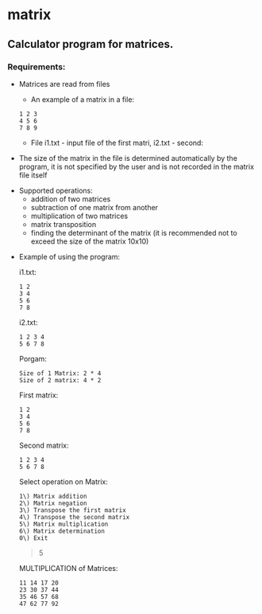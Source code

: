 # matrix

## Calculator program for matrices.

### Requirements:

* Matrices are read from files

  * An example of a matrix in a file:
  
  ```
  1 2 3
  4 5 6
  7 8 9
  ```
  * File i1.txt - input file of the first matri, i2.txt - second:

* The size of the matrix in the file is determined automatically by the program, it is not specified by the user and is not recorded in the matrix file itself

- Supported operations:
  - addition of two matrices
  - subtraction of one matrix from another
  - multiplication of two matrices
  - matrix transposition
  - finding the determinant of the matrix (it is recommended not to exceed the size of the matrix 10x10)


* Example of using the program:

  i1.txt:
  ```
  1 2
  3 4
  5 6
  7 8
  ```

  i2.txt:
  ```
  1 2 3 4
  5 6 7 8
  ```

  Porgam:
  ```
  Size of 1 Matrix: 2 * 4
  Size of 2 matrix: 4 * 2
  ```

  First matrix:
  ```
  1 2
  3 4
  5 6
  7 8
  ```

  Second matrix:
  ```
  1 2 3 4
  5 6 7 8
  ```

  Select operation on Matrix:
  ```
  1\) Matrix addition
  2\) Matrix negation
  3\) Transpose the first matrix
  4\) Transpose the second matrix
  5\) Matrix multiplication
  6\) Matrix determination
  0\) Exit
  ```

  >5

  MULTIPLICATION of Matrices:
  ```
  11 14 17 20
  23 30 37 44
  35 46 57 68
  47 62 77 92
  ```
